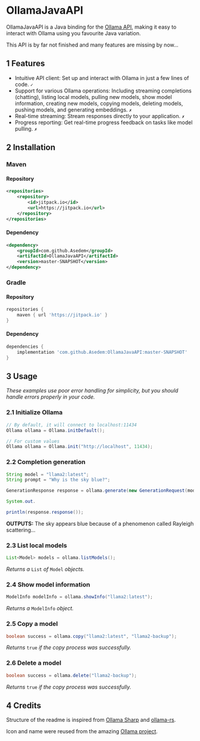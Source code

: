 # OllamaJavaAPI

OllamaJavaAPI is a Java binding for the [Ollama API](https://github.com/jmorganca/ollama/blob/main/docs/api.md), making
it easy to interact with Ollama using you favourite Java variation.

This API is by far not finished and many features are missing by now...

## 1 Features

- Intuitive API client: Set up and interact with Ollama in just a few lines of code. `✓`
- Support for various Ollama operations: Including streaming completions (chatting), listing local models, pulling new
  models, show model information, creating new models, copying models, deleting models, pushing models, and generating
  embeddings. `✗`
- Real-time streaming: Stream responses directly to your application. `✗`
- Progress reporting: Get real-time progress feedback on tasks like model pulling. `✗`

## 2 Installation

### Maven

#### Repository

```xml
<repositories>
    <repository>
        <id>jitpack.io</id>
        <url>https://jitpack.io</url>
    </repository>
</repositories>
```

#### Dependency

```xml
<dependency>
    <groupId>com.github.Asedem</groupId>
    <artifactId>OllamaJavaAPI</artifactId>
    <version>master-SNAPSHOT</version>
</dependency>
```

### Gradle

#### Repository

```groovy
repositories {
    maven { url 'https://jitpack.io' }
}
```

#### Dependency

```groovy
dependencies {
    implementation 'com.github.Asedem:OllamaJavaAPI:master-SNAPSHOT'
}
```

## 3 Usage

*These examples use poor error handling for simplicity, but you should handle errors properly in your code.*

### 2.1 Initialize Ollama

```java
// By default, it will connect to localhost:11434
Ollama ollama = Ollama.initDefault();

// For custom values
Ollama ollama = Ollama.init("http://localhost", 11434);
```

### 2.2 Completion generation

```java
String model = "llama2:latest";
String prompt = "Why is the sky blue?";

GenerationResponse response = ollama.generate(new GenerationRequest(model, prompt));

System.out.

println(response.response());
```

**OUTPUTS:** The sky appears blue because of a phenomenon called Rayleigh scattering...

### 2.3 List local models

```java
List<Model> models = ollama.listModels();
```

*Returns a* `List` *of* `Model` *objects.*

### 2.4 Show model information

```java
ModelInfo modelInfo = ollama.showInfo("llama2:latest");
```

*Returns a* `ModelInfo` *object.*

### 2.5 Copy a model

```java
boolean success = ollama.copy("llama2:latest", "llama2-backup");
```

*Returns* `true` *if the copy process was successfully.*

### 2.6 Delete a model

```java
boolean success = ollama.delete("llama2-backup");
```

*Returns* `true` *if the copy process was successfully.*

## 4 Credits

Structure of the readme is inspired from [Ollama Sharp](https://github.com/awaescher/OllamaSharp)
and [ollama-rs](https://github.com/pepperoni21/ollama-rs).

Icon and name were reused from the amazing [Ollama project](https://github.com/jmorganca/ollama).
